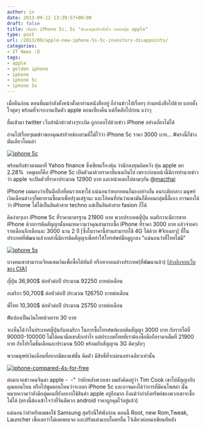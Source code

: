 ```yaml
---
author: in
date: 2013-09-12 13:39:57+00:00
draft: false
title: เปิดตัว iPhone 5c, 5s "นักลงทุนประทับใจ เทขายหุ้น apple"
type: post
url: /2013/09/apple-new-iphone-5s-5c-investors-disappoints/
categories:
- IT News :D
tags:
- apple
- golden iphone
- iphone
- iphone 5c
- iphone 5s
---
```



เมื่อคืนก่อน ตอนที่ผมกำลังตั้งหน้าตั้งตาอ่านหนังสืออยู่ ก็อ่านข่าวไปเรื่อยๆ อ่านหนังสือไปด้วย แบบตั้งใจสุดๆ พร้อมที่จะรองานเปิดตัว apple ตอนเที่ยงคืน แต่ก็หลับไปก่อน แง่วๆ

ตื่นเช้ามา twitter เว็บสำนักข่าวต่างๆระเบิด ถูกกลบไปด้วยข่าว iPhone อย่างเลี่ยงไม่ได้

อ่านไปเรื่อยๆผมข่าวของคุณสรย้วยช่องสามที่โม้ไว้ว่า iPhone 5c ราคา 3000 บาท... #ตรงนี้ก็ช่างมันเดียวโดนด่า

[![iphone 5c](https://www.cyruszhang.com/wp-content/uploads/2013/09/iphone-5c.jpg)
](https://www.cyruszhang.com/wp-content/uploads/2013/09/iphone-5c.jpg)

<!-- more -->

พร้อมกับข่าวตามมาที่ Yahoo finance ซึ่งเขียนเรื่องหุ้น ว่านักลงทุนผิดหวัง หุ้น apple ตก 2.28%  เหตุผลก็คือ iPhone 5c เปิดตัวมาด้วยราคาที่แพงเกินไป เพราะก่อนหน้านี้มีการทำนายข่าวว่า apple จะเปิดตัวที่ราคาประมาณ 12900 บาท และหน้าแตกไปตามๆกัน @[macthai](http://www.macthai.com/2013/09/10/all-rumors-from-iphone-5c-polycarbonate-4g-spec-like-iphone5-low-price/)

iPhone ผมมองว่าเป็นมือถือที่คนรวยเขาใช่ แน่นอนว่าหลายคนก็มองอย่างงั้น คนระดับกลาง มนุษย์เงินเดือนต่างๆก็พยายามซื้อมาเพื่อปรุงแต่ฐานะ และไอ้คนที่บ่นว่าแพงมันก็คือคนกลุ่มนี้นี้เอง อาจมองได้ว่า iPhone ไม่ได้เป็นสินค้าสาย techno แต่เป็นสินค้าสาย fasion ก็ได้

คิดง่ายๆเอา iPhone 5c ที่ราคามาตรฐาน 21900 บาท พวกประเทศญี่ปุ่น อเมริกาจะมีการขาย iPhone ด้วยการติดสัญญานั้นหมายความว่าคุณสามารถซื้อ iPhone ที่ราคา 3000 บาท แล้วจ่ายค่ารายเดือนอีกเดือนละ 3000 นาน 2 ปี [ซึ่งในราคานี้ท่านสามารถใช้ 4G ได้ด้วย #จิกเฉยๆ] ที่ในประเทศที่พัฒนาแล้วเหล่านี้มีการติดสัญญาเพื่อทำให้โทรศํพท์มือดูถูกลง "แน่นอนว่าที่ไทยไม่มี"

[![iphone 5s](https://www.cyruszhang.com/wp-content/uploads/2013/09/routing.png)
](https://www.cyruszhang.com/wp-content/uploads/2013/09/routing.png)

บางคนเขาสามารถเจียดเสดเงินเพื่อซื้อได้ทันที หรือหากคนต่างประเทศ(ที่พัฒนาแล้ว) [[อ้างอิงจากเว็บของ CIA](https://www.cia.gov/library/publications/the-world-factbook/rankorder/2004rank.html)]

ญี่ปุ่น 36,900$ ต่อหัวต่อปี ประมาณ 92250 บาทต่อเดือน

อเมริกา 50,700$ ต่อหัวต่อปี ประมาณ 126750 บาทต่อเดือน

พี่ไทย 10,300$ ต่อหัวต่อปี ประมาณ 25750 บาทต่อเดือน

#แปลงเป็นเงินไทยด้วยเรท 30 บาท

จะเห็นได้ว่าในประเทศญี่ปุ่นกับอเมริกา ในการซื้อโทรศํพท์แบบติดสัญญา 3000 บาท กับรายได้ที่ 90000-100000 ไม่ได้คนามือเขาสักเท่าไร แต่ประเทศไทยที่เราต้องซื้อมือถือราคาเต็มที่ 21900 บาท กับโปรโมชั่นเดือนละประมาณ 500 พร้อมกับสัญญาน 3G ติดๆดับๆ

พวกมนุษย์เงินเดือนที่อยากมีของแฟชั่น ติดตัว มีสิทธิ์ที่จะผ่อนอย่างเดียวเท่านั้น

[![iphone-compared-4s-for-free](https://www.cyruszhang.com/wp-content/uploads/2013/09/iphone-compared-4s-for-free-1.jpg)
](https://www.cyruszhang.com/wp-content/uploads/2013/09/iphone-compared-4s-for-free-1.jpg)

ต่อมาเจอข่าวคนจีนด่า apple -  -" ว่าหักหลังพวกเขา ผมยังคิดอยู่ว่า Tim Cook เขาไปสัญญากับคุณตอนไหน หรือไปพูดตอนไหนว่าจะออก iPhone 5c และอาจมองได้ว่าการที่มีคนโพสด่า นั้นหมายความว่ายังมีกลุ่มคนที่ยังอยากใช้สินค้า apple อยู่อีกมาก ถึงแม้ว่ากำลังทรัพย์ของพวกเขาจะซื้อไม่ได้ (ตรงนี้ต้องเข้าใจว่าที่จีนมีพวก android ราคาถูกคุมไว้อยู่แล้ว)

แน่นอนว่าสำหรับผมขอใช้ Samsung สุดรักนี่ให้พังก่อน ตอนนี้ Root, new Rom,Tweak, Launcher เชื่อเลยว่าไม่เคยพบเจอ และปรับแต่งแบบโคตรลื่น ไว้เดียวค่อยมาเขียนทีหลัง

